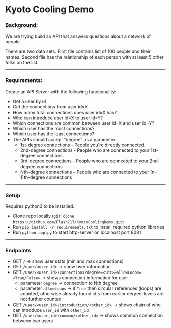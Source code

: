 # Kyoto Cooling Demo

### Background:

We are trying build an API that answers questions about a network of people.

There are two data sets. First file contains list of 100 people and their names. Second file has the relationship of each person with at least 5 other folks on the list.

---  

### Requirements:

Create an API Server with the following functionality:  
- Get a user by id  
- Get the connections from user id=X  
- How many total connections  does user id=X has?  
- Who can introduce user id=X to user id=Y?  
- Which connections are common between user id=X and user id=Y?  
- Which user has the most connections?  
- Which user has the least connections?  
- The APIs should accept “degree” as a parameter:   
    - 1st-degree connections - People you're directly connected.  
    - 2nd-degree connections - People who are connected to your 1st-degree connections.  
    - 3rd-degree connections - People who are connected to your 2nd-degree connections  
    - Nth-degree connections – People who are connected to your (n-1)th-degree connections  

---

### Setup
Requires python3 to be installed.
- Clone repo locally (`git clone https://github.com/Flash717/KyotoCoolingDemo.git`)
- Run `pip install -r requirements.txt` to install required python libraries
- Run `python app.py` to start http-server on localhost port 8081

---

### Endpoints
- GET `/` -> show user stats (min and max connections)
- GET `/user/<user_id>` -> show user information
- GET `/user/<user_id>/connections?degree=<int>&allowLoops=<True/False>` -> shows connection information for user
    - parameter `degree` -> connection to Nth degree
    - parameter `allowLoops` -> if `True` then circular references (loops) are counted, otherwise already found id's from earlier degree-levels are not further counted
- GET `/user/<user_id>/introduction/<other_id>` -> shows chain of who can introduce `user_id` with `other_id`
- GET `/user/<user_id>/common/<other_id>` -> shows common connection between two users